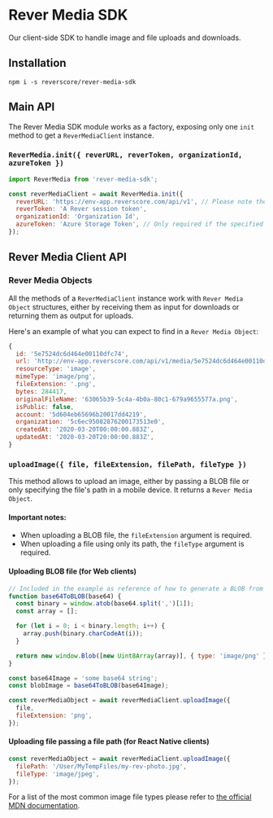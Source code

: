 # Rever Media SDK

Our client-side SDK to handle image and file uploads and downloads.

## Installation

```
npm i -s reverscore/rever-media-sdk
```

## Main API

The Rever Media SDK module works as a factory, exposing only one `init` method to get a `ReverMediaClient` instance.

### `ReverMedia.init({ reverURL, reverToken, organizationId, azureToken })`

```js
import ReverMedia from 'rever-media-sdk';

const reverMediaClient = await ReverMedia.init({
  reverURL: 'https://env-app.reverscore.com/api/v1', // Please note the inclusion of "/api/v1"
  reverToken: 'A Rever session token',
  organizationId: 'Organization Id',
  azureToken: 'Azure Storage Token', // Only required if the specified organization uses Azure as authentication method
});
```

## Rever Media Client API

### Rever Media Objects

All the methods of a `ReverMediaClient` instance work with `Rever Media Object` structures, either by receiving them as input for downloads or returning them as output for uploads.

Here's an example of what you can expect to find in a `Rever Media Object`:

```js
{
  id: '5e7524dc6d464e00110dfc74',
  url: 'http://env-app.reverscore.com/api/v1/media/5e7524dc6d464e00110dfc74/download',
  resourceType: 'image',
  mimeType: 'image/png',
  fileExtension: '.png',
  bytes: 284417,
  originalFileName: '63065b39-5c4a-4b0a-80c1-679a9655577a.png',
  isPublic: false,
  account: '5d604eb65696b20017dd4219',
  organization: '5c6ec95082876200173513e0',
  createdAt: '2020-03-20T00:00:00.883Z',
  updatedAt: '2020-03-20T20:00:00.883Z',
}
```

### `uploadImage({ file, fileExtension, filePath, fileType })`

This method allows to upload an image, either by passing a BLOB file or only specifying the file's path in a mobile device. It returns a `Rever Media Object`.

#### Important notes:

- When uploading a BLOB file, the `fileExtension` argument is required.
- When uploading a file using only its path, the `fileType` argument is required.

#### Uploading BLOB file (for Web clients)

```js
// Included in the example as reference of how to generate a BLOB from a base64 image string
function base64ToBLOB(base64) {
  const binary = window.atob(base64.split(',')[1]);
  const array = [];

  for (let i = 0; i < binary.length; i++) {
    array.push(binary.charCodeAt(i));
  }

  return new window.Blob([new Uint8Array(array)], { type: 'image/png' });
}

const base64Image = 'some base64 string';
const blobImage = base64ToBLOB(base64Image);

const reverMediaObject = await reverMediaClient.uploadImage({
  file,
  fileExtension: 'png',
});
```

#### Uploading file passing a file path (for React Native clients)

```js
const reverMediaObject = await reverMediaClient.uploadImage({
  filePath: '/User/MyTempFiles/my-rev-photo.jpg',
  fileType: 'image/jpeg',
});
```

For a list of the most common image file types please refer to [the official MDN documentation](https://developer.mozilla.org/en-US/docs/Web/Media/Formats/Image_types).
